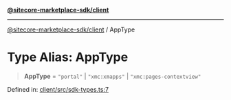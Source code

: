 [**@sitecore-marketplace-sdk/client**](../README.md)

***

[@sitecore-marketplace-sdk/client](../README.md) / AppType

# Type Alias: AppType

> **AppType** = `"portal"` \| `"xmc:xmapps"` \| `"xmc:pages-contextview"`

Defined in: [client/src/sdk-types.ts:7](https://github.com/Sitecore/sitecore-marketplace-sdk/blob/688f537c0b6c422cf8b1a4f05e879f688e51e92b/packages/client/src/sdk-types.ts#L7)
